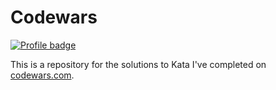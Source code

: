 # Codewars

[![Profile badge](https://www.codewars.com/users/nakoyawilson/badges/large)](https://www.codewars.com/users/nakoyawilson)

This is a repository for the solutions to Kata I've completed on [codewars.com](https://www.codewars.com/).
